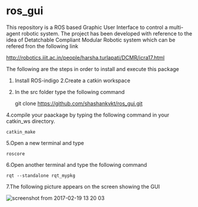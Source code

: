 # ros_gui
This repository is a ROS based Graphic User Interface to control a multi-agent robotic system. The project has been developed with reference to the idea of Detatchable Compliant Modular Robotic system which can be refered fron the following link  

   http://robotics.iiit.ac.in/people/harsha.turlapati/DCMR/icra17.html  
  
    
The following are the steps in order to install and execute this package  
1. Install ROS-indigo 
2.Create a catkin workspace  
3. In the src folder type the following command  

    git clone https://github.com/shashankvkt/ros_gui.git 
 
 4.compile your paackage by typing the following command in your catkin_ws directory.

    catkin_make  
    
5.Open a new terminal and type

    roscore
    
6.Open another terminal and type the following command

    rqt --standalone rqt_mypkg
7.The following picture appears on the screen showing the GUI  

![screenshot from 2017-02-19 13 20 03](https://cloud.githubusercontent.com/assets/23419376/23100485/1c63bb9c-f6a8-11e6-9446-1bb907244dfe.png)

